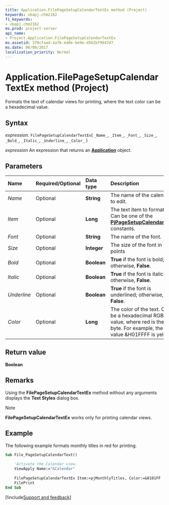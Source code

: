 ```yaml
---
title: Application.FilePageSetupCalendarTextEx method (Project)
keywords: vbapj.chm2162
f1_keywords:
- vbapj.chm2162
ms.prod: project-server
api_name:
- Project.Application.FilePageSetupCalendarTextEx
ms.assetid: 370cfaa4-4a7b-e40e-be9e-d562bf9947d7
ms.date: 06/08/2017
localization_priority: Normal
---
```



# Application.FilePageSetupCalendarTextEx method (Project)

Formats the text of calendar views for printing, where the text color can be a hexadecimal value.


## Syntax

_expression_. `FilePageSetupCalendarTextEx`( `_Name_`, `_Item_`, `_Font_`, `_Size_`, `_Bold_`, `_Italic_`, `_Underline_`, `_Color_` )

 _expression_ An expression that returns an **[Application](Project.Application.md)** object.


## Parameters



|Name|Required/Optional|Data type|Description|
|:-----|:-----|:-----|:-----|
| _Name_|Optional|**String**|The name of the calendar to edit.|
| _Item_|Optional|**Long**|The text item to format. Can be one of the  **[PjPageSetupCalendarItem](Project.PjPageSetupCalendarItem.md)** constants.|
| _Font_|Optional|**String**|The name of the font.|
| _Size_|Optional|**Integer**|The size of the font in points|
| _Bold_|Optional|**Boolean**|**True** if the font is bold; otherwise, **False**.|
| _Italic_|Optional|**Boolean**|**True** if the font is italic; otherwise, **False**.|
| _Underline_|Optional|**Boolean**|**True** if the font is underlined; otherwise, **False**.|
| _Color_|Optional|**Long**|The color of the text. Can be a hexadecimal RGB value, where red is the last byte. For example, the value &H01FFFF is yellow.|

## Return value

 **Boolean**


## Remarks

Using the  **FilePageSetupCalendarTextEx** method without any arguments displays the **Text Styles** dialog box.


> [!NOTE] 
>  **FilePageSetupCalendarTextEx** works only for printing calendar views.


## Example

The following example formats monthly titles in red for printing.


```vb
Sub File_PageSetupCalendarText() 
 
    'Activate the Calendar view. 
    ViewApply Name:="&Calendar" 
 
    FilePageSetupCalendarTextEx Item:=pjMonthlyTitles, Color:=&0101FF 
    FilePrint 
End Sub
```

[!include[Support and feedback](~/includes/feedback-boilerplate.md)]